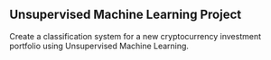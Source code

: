 ## Unsupervised Machine Learning Project

Create a classification system for a new cryptocurrency investment portfolio using Unsupervised Machine Learning.

